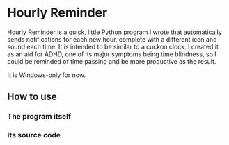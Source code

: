 # Hourly Reminder
Hourly Reminder is a quick, little Python program I wrote that automatically sends notifications for each new hour, complete with a different icon and sound each time. It is intended to be similar to a cuckoo clock. I created it as an aid for ADHD, one of its major symptoms being time blindness, so I could be reminded of time passing and be more productive as the result.

It is Windows-only for now.

## How to use
### The program itself

### Its source code
